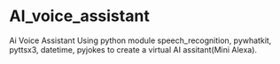 # AI_voice_assistant
Ai Voice Assistant Using python module speech_recognition, pywhatkit, pyttsx3, datetime, pyjokes to create a virtual AI assitant(Mini Alexa).

